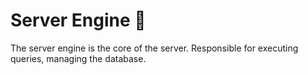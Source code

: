 # Server Engine 🚂
The server engine is the core of the server. Responsible for executing queries, managing the database.
